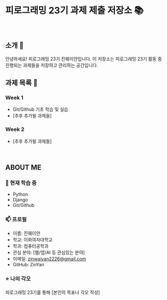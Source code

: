 # 피로그래밍 23기 과제 제출 저장소 📚
<br>

## 소개 🚀
안녕하세요! 피로그래밍 23기 진웨이얀입니다.
이 저장소는 피로그래밍 23기 활동 중 진행되는 과제들을 저장하고 관리하는 공간입니다.
<br>

## 과제 목록 📕
### Week 1
- Git/Github 기초 학습 및 실습
- [추후 추가될 과제들]

### Week 2
- [추후 추가될 과제들]
<br>

## ABOUT ME
### 🌱 현재 학습 중
- Python
- Django
- Git/Github

### 📫 프로필
- 이름: 진웨이얀
- 학교: 이화여자대학교
- 학과: 컴퓨터공학과
- 관심 분야: [웹/앱/AI 등 관심있는 분야]
- 이메일: zinwaiyan2226@gmail.com
- GitHub: ZinYan

### ⭐ 나의 각오
피로그래밍 23기를 통해 [본인의 목표나 각오 작성]